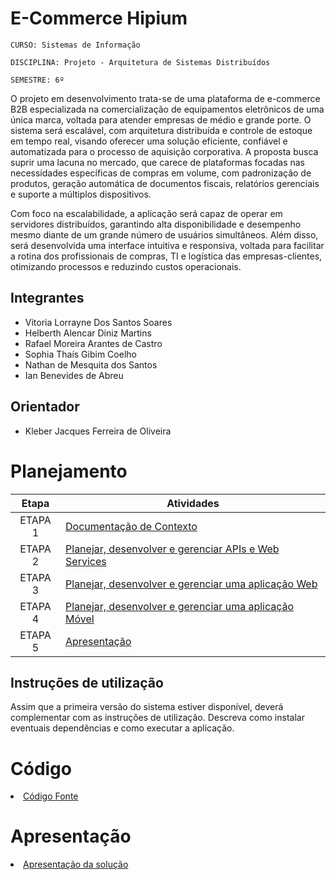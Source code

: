 # E-Commerce Hipium

`CURSO: Sistemas de Informação`

`DISCIPLINA: Projeto - Arquitetura de Sistemas Distribuídos`

`SEMESTRE: 6º`

O projeto em desenvolvimento trata-se de uma plataforma de e-commerce B2B especializada na comercialização de equipamentos eletrônicos de uma única marca, voltada para atender empresas de médio e grande porte. O sistema será escalável, com arquitetura distribuída e controle de estoque em tempo real, visando oferecer uma solução eficiente, confiável e automatizada para o processo de aquisição corporativa. A proposta busca suprir uma lacuna no mercado, que carece de plataformas focadas nas necessidades específicas de compras em volume, com padronização de produtos, geração automática de documentos fiscais, relatórios gerenciais e suporte a múltiplos dispositivos.

Com foco na escalabilidade, a aplicação será capaz de operar em servidores distribuídos, garantindo alta disponibilidade e desempenho mesmo diante de um grande número de usuários simultâneos. Além disso, será desenvolvida uma interface intuitiva e responsiva, voltada para facilitar a rotina dos profissionais de compras, TI e logística das empresas-clientes, otimizando processos e reduzindo custos operacionais.

## Integrantes

* Vitoria Lorrayne Dos Santos Soares
* Helberth Alencar Diniz Martins
* Rafael Moreira Arantes de Castro
* Sophia Thaís Gibim Coelho
* Nathan de Mesquita dos Santos
* Ian Benevides de Abreu

## Orientador

* Kleber Jacques Ferreira de Oliveira

# Planejamento

| Etapa         | Atividades |
|  :----:   | ----------- |
| ETAPA 1         |[Documentação de Contexto](docs/contexto.md) <br> |
| ETAPA 2         |[Planejar, desenvolver e gerenciar APIs e Web Services](docs/backend-apis.md) <br> |
| ETAPA 3         |[Planejar, desenvolver e gerenciar uma aplicação Web](docs/frontend-web.md) |
| ETAPA 4        |[Planejar, desenvolver e gerenciar uma aplicação Móvel](docs/frontend-mobile.md) <br>  |
| ETAPA 5         | [Apresentação](presentation/README.md) |
## Instruções de utilização

Assim que a primeira versão do sistema estiver disponível, deverá complementar com as instruções de utilização. Descreva como instalar eventuais dependências e como executar a aplicação.

# Código

<li><a href="src/README.md"> Código Fonte</a></li>

# Apresentação

<li><a href="presentation/README.md"> Apresentação da solução</a></li>
